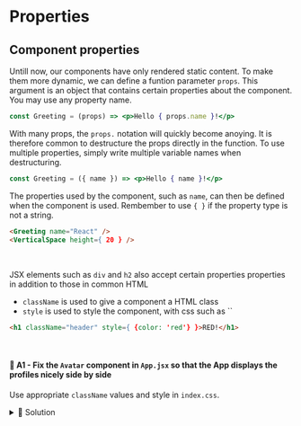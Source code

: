 # Properties

## Component properties
Untill now, our components have only rendered static content. To make them more dynamic, we can define a funtion parameter `props`. This argument is an object that contains certain properties about the component. You may use any property name.
```jsx
const Greeting = (props) => <p>Hello { props.name }!</p>
```
With many props, the `props.` notation will quickly become anoying. It is therefore common to destructure the props directly in the function. To use multiple properties, simply write multiple variable names when destructuring.
```jsx
const Greeting = ({ name }) => <p>Hello { name }!</p>
```

The properties used by the component, such as `name`, can then be defined when the component is used. Rembember to use `{ }` if the property type is not a string.
```html
<Greeting name="React" />
<VerticalSpace height={ 20 } />
```

<br>

JSX elements such as `div` and `h2` also accept certain properties properties in addition to those in common HTML
* `className` is used to give a component a HTML class
* `style` is used to style the component, with css such as ``
```html
<h1 className="header" style={ {color: 'red'} }>RED!</h1>
```

<br>

#### 📌 A1 - Fix the `Avatar` component in `App.jsx` so that the App displays the profiles nicely side by side
Use appropriate `className` values and style in `index.css`.

<details><summary>🔑 Solution</summary>

```jsx
// App.jsx
const Avatar = ({ name, imageUrl }) => {
    return <div className="avatar">
        <img className="profilepic" src={imageUrl} />
        <p className="name">{name}</p>
    </div>
}
```
```css
.avatar {
    margin: 20px;
    display: inline-block;
    text-align: center;
}

.name {
    font-size: 20px;
    font-family: Arial, Helvetica, sans-serif;
}

.profilepic {
    width: 100px;
    height: auto;
    border-radius: 1000px;
}
```
</details>

<br><br>

